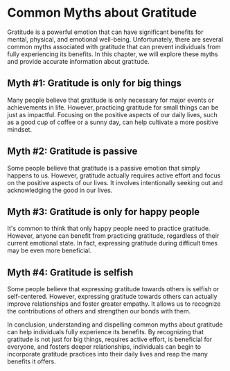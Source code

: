 Common Myths about Gratitude
==================================================================================

Gratitude is a powerful emotion that can have significant benefits for mental, physical, and emotional well-being. Unfortunately, there are several common myths associated with gratitude that can prevent individuals from fully experiencing its benefits. In this chapter, we will explore these myths and provide accurate information about gratitude.

Myth #1: Gratitude is only for big things
-----------------------------------------

Many people believe that gratitude is only necessary for major events or achievements in life. However, practicing gratitude for small things can be just as impactful. Focusing on the positive aspects of our daily lives, such as a good cup of coffee or a sunny day, can help cultivate a more positive mindset.

Myth #2: Gratitude is passive
-----------------------------

Some people believe that gratitude is a passive emotion that simply happens to us. However, gratitude actually requires active effort and focus on the positive aspects of our lives. It involves intentionally seeking out and acknowledging the good in our lives.

Myth #3: Gratitude is only for happy people
-------------------------------------------

It's common to think that only happy people need to practice gratitude. However, anyone can benefit from practicing gratitude, regardless of their current emotional state. In fact, expressing gratitude during difficult times may be even more beneficial.

Myth #4: Gratitude is selfish
-----------------------------

Some people believe that expressing gratitude towards others is selfish or self-centered. However, expressing gratitude towards others can actually improve relationships and foster greater empathy. It allows us to recognize the contributions of others and strengthen our bonds with them.

In conclusion, understanding and dispelling common myths about gratitude can help individuals fully experience its benefits. By recognizing that gratitude is not just for big things, requires active effort, is beneficial for everyone, and fosters deeper relationships, individuals can begin to incorporate gratitude practices into their daily lives and reap the many benefits it offers.
